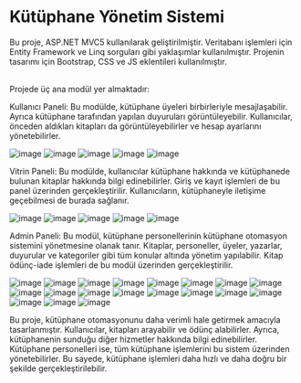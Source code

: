 # Kütüphane Yönetim Sistemi
Bu proje, ASP.NET MVC5 kullanılarak geliştirilmiştir. Veritabanı işlemleri için Entity Framework 
ve Linq sorguları gibi yaklaşımlar kullanılmıştır. Projenin tasarımı için Bootstrap, CSS ve JS eklentileri kullanılmıştır.

</br>
Projede üç ana modül yer almaktadır:

Kullanıcı Paneli: Bu modülde, kütüphane üyeleri birbirleriyle mesajlaşabilir.
Ayrıca kütüphane tarafından yapılan duyuruları görüntüleyebilir.
Kullanıcılar, önceden aldıkları kitapları da görüntüleyebilirler ve hesap ayarlarını yönetebilirler. </br>


![image](https://user-images.githubusercontent.com/123379493/229756359-7e0536f2-0e39-486b-9bd0-114897ac586a.png)
![image](https://user-images.githubusercontent.com/123379493/229756541-23ef3017-38c1-49f4-9d37-7b6a8dd65e32.png)
![image](https://user-images.githubusercontent.com/123379493/229756678-9f5428cc-1751-46c8-9857-c5f9e75e9da6.png)
![image](https://user-images.githubusercontent.com/123379493/229756847-a6611915-1f08-4895-9086-781a955c1d83.png)
![image](https://user-images.githubusercontent.com/123379493/229756978-8c11acf4-622f-4ed2-8425-e7cf3f320436.png)

Vitrin Paneli: Bu modülde, kullanıcılar kütüphane hakkında ve kütüphanede
bulunan kitaplar hakkında bilgi edinebilirler. Giriş ve kayıt işlemleri
de bu panel üzerinden gerçekleştirilir. Kullanıcıların, kütüphaneyle iletişime
geçebilmesi de burada sağlanır.


![image](https://user-images.githubusercontent.com/123379493/229757131-3314d92d-0d7c-46c5-b93e-537f0366bd83.png)
![image](https://user-images.githubusercontent.com/123379493/229757249-cee4a46c-028c-465c-8a27-c855eea51cc0.png)
![image](https://user-images.githubusercontent.com/123379493/229757755-d8f6a4db-4e03-4741-bba5-529b3866f10d.png)
![image](https://user-images.githubusercontent.com/123379493/229758002-e50df767-906a-496c-be4e-0bcdee8b4069.png)
![image](https://user-images.githubusercontent.com/123379493/229758093-99a5f306-aeb2-4b2f-b2b7-f8e2468e87c8.png)

Admin Paneli: Bu modül, kütüphane personellerinin kütüphane otomasyon
sistemini yönetmesine olanak tanır. Kitaplar, personeller, üyeler, yazarlar,
duyurular ve kategoriler gibi tüm konular altında yönetim yapılabilir. Kitap 
ödünç-iade işlemleri de bu modül üzerinden gerçekleştirilir.


![image](https://user-images.githubusercontent.com/123379493/229761113-3111a7b4-df3c-42a9-a4fd-98ec56d02aef.png)
![image](https://user-images.githubusercontent.com/123379493/229761257-d4270e3c-34be-46fa-abd0-2b577198c607.png)
![image](https://user-images.githubusercontent.com/123379493/229761418-a99e97d8-25e1-46c6-a239-f85cd3abe406.png)
![image](https://user-images.githubusercontent.com/123379493/229761506-33991751-9b83-4aeb-98df-83f4ee274736.png)
![image](https://user-images.githubusercontent.com/123379493/229761609-f576854b-38bf-466c-8fc1-e325a88d8cfe.png)
![image](https://user-images.githubusercontent.com/123379493/229761745-a956db40-4470-47e5-9672-580db81bd3fb.png)
![image](https://user-images.githubusercontent.com/123379493/229761877-f489f310-05ac-487a-85e0-53bbe48c9264.png)
![image](https://user-images.githubusercontent.com/123379493/229762084-f83c0e12-5260-434e-81a8-d031541ec5cb.png)
![image](https://user-images.githubusercontent.com/123379493/229762226-aba3590c-63c8-4518-820a-3938c181aba5.png)
![image](https://user-images.githubusercontent.com/123379493/229762294-ae8b2ae9-f492-4eaa-9a56-edeab96904c0.png)
![image](https://user-images.githubusercontent.com/123379493/229762504-b3ed24bc-55d9-4a0a-8e81-c3539ffdcb7c.png)
![image](https://user-images.githubusercontent.com/123379493/229762752-623fff25-66b9-4730-b318-7a3f8b50a45b.png)
![image](https://user-images.githubusercontent.com/123379493/229765515-730f79d6-c12e-441e-9a29-bd96a13c08b6.png)
![image](https://user-images.githubusercontent.com/123379493/229765577-98411395-4455-4e79-8db5-f707998825da.png)
![image](https://user-images.githubusercontent.com/123379493/229765679-937ed6ba-120f-48c2-b462-801dc85eb42d.png)
![image](https://user-images.githubusercontent.com/123379493/229765794-5f22f5a9-2aa1-435e-9188-760e5b989dea.png)
![image](https://user-images.githubusercontent.com/123379493/229769731-721fc875-2959-4a86-9cd1-08e0e4fcf165.png)
![image](https://user-images.githubusercontent.com/123379493/229766402-4c4d8cd2-d062-4c2d-bf1c-86cc78e9f45b.png)
![image](https://user-images.githubusercontent.com/123379493/229766522-3a88a6bc-c27b-4eff-a012-b7baff511c01.png)


Bu proje, kütüphane otomasyonunu daha verimli hale getirmek amacıyla tasarlanmıştır.
Kullanıcılar, kitapları arayabilir ve ödünç alabilirler. Ayrıca, kütüphanenin sunduğu 
diğer hizmetler hakkında bilgi edinebilirler. Kütüphane personelleri ise, tüm kütüphane
işlemlerini bu sistem üzerinden yönetebilirler. Bu sayede, kütüphane işlemleri daha
hızlı ve daha doğru bir şekilde gerçekleştirilebilir.





